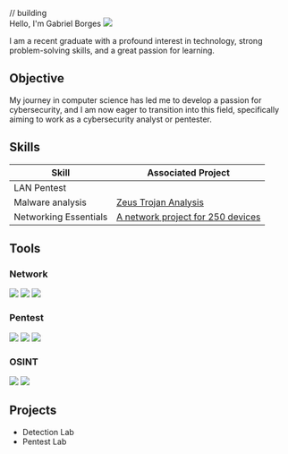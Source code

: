 // building  
Hello, I'm Gabriel Borges
<a href="https://www.linkedin.com/in/gabriel-borges-santos/"><img src="https://img.shields.io/badge/-LinkedIn-0072b1?&style=for-the-badge&logo=linkedin&logoColor=white" /></a>

I am a recent graduate with a profound interest in technology, strong problem-solving skills, and a great passion for learning.

## Objective

My journey in computer science has led me to develop a passion for cybersecurity, and I am now eager to transition into this field, specifically aiming to work as a cybersecurity analyst or pentester.

## Skills

| Skill                                         | Associated Project         |
|-----------------------------------------------|----------------------------|
| LAN Pentest                                   | 
| Malware analysis                              |<a href="https://github.com/GabrielBGSantos/ZeusBankingTrojanAnalysis">Zeus Trojan Analysis</a> |
| Networking Essentials                         |<a href="https://github.com/GabrielBGSantos/Projeto-Parque-Tecnologico-para-250-dispositivos.">A network project for 250 devices</a> |
## Tools

### Network
<div>
    <img src="https://img.shields.io/badge/-Wireshark-1679A7?&style=for-the-badge&logo=Wireshark&logoColor=white" />
    <img src="https://img.shields.io/badge/nmap-red?style=flat-square&logo=Nmap&logoColor=white" />
    <img src="https://img.shields.io/badge/Netcat-purple?style=flat-square&logo=Netcat&logoColor=white" />
</div>

### Pentest
<div>
    <img src="https://img.shields.io/badge/Metasploit-blue?style=flat-square&logo=Metasploit&logoColor=white" />
    <img src="https://img.shields.io/badge/Burpsuite-orange?style=flat-square&logo=Burpsuite&logoColor=white" />
    <img src="https://img.shields.io/badge/AircrackNg-red?style=flat-square&logo=Aircrack-ng&logoColor=white" />
</div>

### OSINT
<div>
    <img src="https://img.shields.io/badge/Maltego-blue?style=flat-square&logo=Maltego&logoColor=white" />
    <img src="https://img.shields.io/badge/TheHarvester-red?style=flat-square&logo=theHarvester&logoColor=white" />
</div>

## Projects
- Detection Lab
- Pentest Lab

